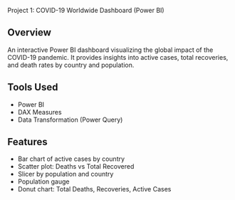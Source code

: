 Project 1: COVID-19 Worldwide Dashboard (Power BI)
## Overview
An interactive Power BI dashboard visualizing the global impact of the COVID-19 pandemic. It provides insights into active cases, total recoveries, and death rates by country and population.

## Tools Used
- Power BI
- DAX Measures
- Data Transformation (Power Query)

## Features
- Bar chart of active cases by country
- Scatter plot: Deaths vs Total Recovered
- Slicer by population and country
- Population gauge
- Donut chart: Total Deaths, Recoveries, Active Cases
